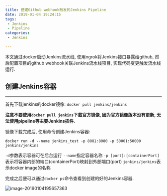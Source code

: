 ```yaml
---
title: 搭建Github webhook触发的Jenkins Pipeline
date: 2019-01-04 19:24:15
tags:
 - Jenkins
 - Pipeline
categories:
 - Jenkins

---
```


本文通过docker启动Jenkins流水线, 使用ngrok将Jenkins接口暴露给github, 然后配置项目的github webhook关联Jenkins流水线项目, 实现代码变更触发流水线运行.

<!--more-->

## 创建Jenkins容器

---

首先下载jenkins的docker镜像: `docker pull jenkins/jenkins`

**注意不要使用`docker pull jenkins`下载官方镜像, 因为官方镜像版本没有更新, 无法使用pipeline等主要Jenkins插件.**

镜像下载完成后, 使用命令创建Jenkins容器:

`docker run -d --name jenkins_test -p 8081:8080 -p 50001:50000 jenkins/jenkins`

`-d`参数表示容器可在后台运行
`--name`指定容器名称
`-p [port]:[containerPort]`表示将容器内部的端口(containerPort)映射到外部端口(port)
`jenkins/jenkins`表示docker image的名称

完成之后便可以通过`docker ps`命令查看到创建的好的Jenkins容器.

![image-20190104195657363](/Users/fei/Documents/myblog/gh-pages/source/_posts/assets/image-20190104195657363-6603017.png)

